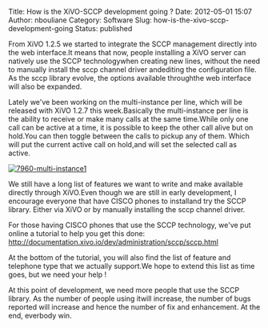 Title: How is the XiVO-SCCP development going ?
Date: 2012-05-01 15:07
Author: nbouliane
Category: Software
Slug: how-is-the-xivo-sccp-development-going
Status: published

From XiVO 1.2.5 we started to integrate the SCCP management directly
into the web interface.It means that now, people installing a XiVO
server can natively use the SCCP technologywhen creating new lines,
without the need to manually install the sccp channel driver andediting
the configuration file. As the sccp library evolve, the options
available throughthe web interface will also be expanded.

Lately we've been working on the multi-instance per line, which will be
released with XiVO 1.2.7 this week.Basically the multi-instance per line
is the ability to receive or make many calls at the same time.While only
one call can be active at a time, it is possible to keep the other call
alive but on hold.You can then toggle between the calls to pickup any of
them. Which will put the current active call on hold,and will set the
selected call as active.

[![7960-multi-instance1](/public/libsccp/.IMG_20120501_092831_s.jpg "7960-multi-instance1, mai 2012")](/public/libsccp/IMG_20120501_092831.jpg "7960-multi-instance1")

We still have a long list of features we want to write and make
available directly through XiVO.Even though we are still in early
development, I encourage everyone that have CISCO phones to installand
try the SCCP library. Either via XiVO or by manually installing the sccp
channel driver.

For those having CISCO phones that use the SCCP technology, we've put
online a tutorial to help you get this done:
<http://documentation.xivo.io/dev/administration/sccp/sccp.html>

At the bottom of the tutorial, you will also find the list of feature
and telephone type that we actually support.We hope to extend this list
as time goes, but we need your help !

At this point of development, we need more people that use the SCCP
library. As the number of people using itwill increase, the number of
bugs reported will increase and hence the number of fix and enhancement.
At the end, everbody win.

</p>

